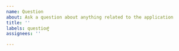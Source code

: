 ```yaml
---
name: Question
about: Ask a question about anything related to the application
title: ''
labels: question̵̜̦̬̓ͫͅ
assignees: ''

---
```

